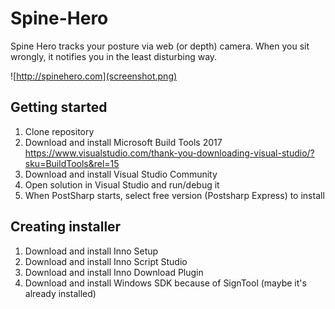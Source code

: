 # Spine-Hero
Spine Hero tracks your posture via web (or depth) camera. When you sit wrongly, it notifies you in the least disturbing way.

![http://spinehero.com](screenshot.png)

Getting started
---------------
1. Clone repository
2. Download and install Microsoft Build Tools 2017
	https://www.visualstudio.com/thank-you-downloading-visual-studio/?sku=BuildTools&rel=15
3. Download and install Visual Studio Community
4. Open solution in Visual Studio and run/debug it
5. When PostSharp starts, select free version (Postsharp Express) to install

Creating installer
------------------
1. Download and install Inno Setup
2. Download and install Inno Script Studio
3. Download and install Inno Download Plugin
4. Download and install Windows SDK because of SignTool (maybe it's already installed)
